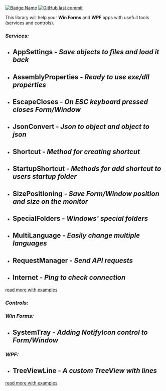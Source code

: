 [![Badge Name](https://img.shields.io/badge/GitHub-Forms.Wpf.Mls.Tools-blue.svg)](https://github.com/minkostaev/Forms.Wpf.Mls.Tools)
[![GitHub last commit](https://img.shields.io/github/last-commit/minkostaev/Forms.Wpf.Mls.Tools?color=blue)](https://github.com/minkostaev/ShortcutsGrid/commits/)

This library will help your **Win Forms** and **WPF** apps with usefull tools (services and controls).

### *Services:*

- ## AppSettings - *Save objects to files and load it back*

- ## AssemblyProperties - *Ready to use exe/dll properties*

- ## EscapeCloses - *On ESC keyboard pressed closes Form/Window*

- ## JsonConvert - *Json to object and object to json*

- ## Shortcut - *Method for creating shortcut*

- ## StartupShortcut - *Methods for add shortcut to users startup folder*

- ## SizePositioning - *Save Form/Window position and size on the monitor*

- ## SpecialFolders - *Windows' special folders*

- ## MultiLanguage - *Easily change multiple languages*

- ## RequestManager - *Send API requests*

- ## Internet - *Ping to check connection*

[read more with examples](https://github.com/minkostaev/Forms.Wpf.Mls.Tools)

### *Controls:*

### *Win Forms:*

- ## SystemTray - *Adding NotifyIcon control to Form/Window*

### *WPF:*

- ## TreeViewLine - *A custom TreeView with lines*

[read more with examples](https://github.com/minkostaev/Forms.Wpf.Mls.Tools)
